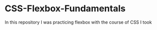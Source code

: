 # CSS-Flexbox-Fundamentals

In this repository I was practicing flexbox with the course of CSS I took
